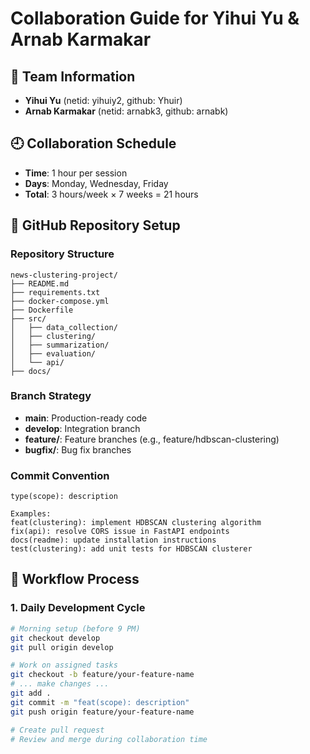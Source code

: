 # Collaboration Guide for Yihui Yu & Arnab Karmakar

## 👥 Team Information
- **Yihui Yu** (netid: yihuiy2, github: Yhuir)
- **Arnab Karmakar** (netid: arnabk3, github: arnabk)

## 🕘 Collaboration Schedule
- **Time**: 1 hour per session
- **Days**: Monday, Wednesday, Friday
- **Total**: 3 hours/week × 7 weeks = 21 hours

## 📁 GitHub Repository Setup

### Repository Structure
```
news-clustering-project/
├── README.md
├── requirements.txt
├── docker-compose.yml
├── Dockerfile
├── src/
│   ├── data_collection/
│   ├── clustering/
│   ├── summarization/
│   ├── evaluation/
│   └── api/
├── docs/
```

### Branch Strategy
- **main**: Production-ready code
- **develop**: Integration branch
- **feature/**: Feature branches (e.g., feature/hdbscan-clustering)
- **bugfix/**: Bug fix branches

### Commit Convention
```
type(scope): description

Examples:
feat(clustering): implement HDBSCAN clustering algorithm
fix(api): resolve CORS issue in FastAPI endpoints
docs(readme): update installation instructions
test(clustering): add unit tests for HDBSCAN clusterer
```

## 🔄 Workflow Process

### 1. Daily Development Cycle
```bash
# Morning setup (before 9 PM)
git checkout develop
git pull origin develop

# Work on assigned tasks
git checkout -b feature/your-feature-name
# ... make changes ...
git add .
git commit -m "feat(scope): description"
git push origin feature/your-feature-name

# Create pull request
# Review and merge during collaboration time
```
